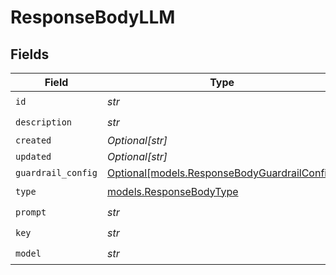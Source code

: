 # ResponseBodyLLM


## Fields

| Field                                                                                    | Type                                                                                     | Required                                                                                 | Description                                                                              |
| ---------------------------------------------------------------------------------------- | ---------------------------------------------------------------------------------------- | ---------------------------------------------------------------------------------------- | ---------------------------------------------------------------------------------------- |
| `id`                                                                                     | *str*                                                                                    | :heavy_check_mark:                                                                       | N/A                                                                                      |
| `description`                                                                            | *str*                                                                                    | :heavy_check_mark:                                                                       | N/A                                                                                      |
| `created`                                                                                | *Optional[str]*                                                                          | :heavy_minus_sign:                                                                       | N/A                                                                                      |
| `updated`                                                                                | *Optional[str]*                                                                          | :heavy_minus_sign:                                                                       | N/A                                                                                      |
| `guardrail_config`                                                                       | [Optional[models.ResponseBodyGuardrailConfig]](../models/responsebodyguardrailconfig.md) | :heavy_minus_sign:                                                                       | N/A                                                                                      |
| `type`                                                                                   | [models.ResponseBodyType](../models/responsebodytype.md)                                 | :heavy_check_mark:                                                                       | N/A                                                                                      |
| `prompt`                                                                                 | *str*                                                                                    | :heavy_check_mark:                                                                       | N/A                                                                                      |
| `key`                                                                                    | *str*                                                                                    | :heavy_check_mark:                                                                       | N/A                                                                                      |
| `model`                                                                                  | *str*                                                                                    | :heavy_check_mark:                                                                       | N/A                                                                                      |